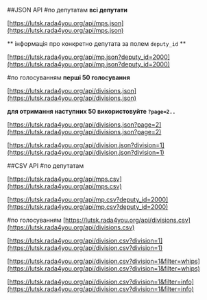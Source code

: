 ##JSON АРІ
#по депутатам
**всі депутати**

[https://lutsk.rada4you.org/api/mps.json](https://lutsk.rada4you.org/api/mps.json)

** інформація про конкретно депутата за полем `deputy_id` **
 
[https://lutsk.rada4you.org/api/mp.json?deputy_id=2000](https://lutsk.rada4you.org/api/mp.json?deputy_id=2000) 

#по голосуванням
**перші 50 голосування**

[https://lutsk.rada4you.org/api/divisions.json](https://lutsk.rada4you.org/api/divisions.json) 

**для отримання наступних 50 використовуйте `?page=2..`**

[https://lutsk.rada4you.org/api/divisions.json?page=2](https://lutsk.rada4you.org/api/divisions.json?page=2) 

[https://lutsk.rada4you.org/api/division.json?division=1](https://lutsk.rada4you.org/api/division.json?division=1)

##CSV АРІ
#по депутатам

[https://lutsk.rada4you.org/api/mps.csv](https://lutsk.rada4you.org/api/mps.csv)

[https://lutsk.rada4you.org/api/mp.csv?deputy_id=2000](https://lutsk.rada4you.org/api/mp.csv?deputy_id=2000)

#по голосуванням
[https://lutsk.rada4you.org/api/divisions.csv](https://lutsk.rada4you.org/api/divisions.csv)

[https://lutsk.rada4you.org/api/division.csv?division=1](https://lutsk.rada4you.org/api/division.csv?division=1)

[https://lutsk.rada4you.org/api/division.csv?division=1&filter=whips](https://lutsk.rada4you.org/api/division.csv?division=1&filter=whips)

[https://lutsk.rada4you.org/api/division.csv?division=1&filter=info](https://lutsk.rada4you.org/api/division.csv?division=1&filter=info)